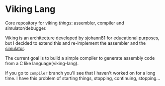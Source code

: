 # Viking Lang

Core repository for viking *things*: assembler, compiler and simulator/debugger.

Viking is an architecture developed by [sjohann81](https://github.com/sjohann81/viking) for educational purposes, but I decided to extend this and re-implement the assembler and the [simulator](https://github.com/vanflux/viking-sim-web).

The current goal is to build a simple compiler to generate assembly code from a C like language(viking-lang).

If you go to `compiler` branch you'll see that I haven't worked on for a long time. I have this problem of starting things, stopping, continuing, stopping...
